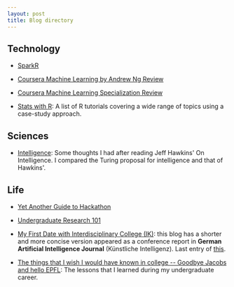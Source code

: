 ```yaml
---
layout: post
title: Blog directory
---
```


## Technology

* [SparkR](/blog/sparkR)

* [Coursera Machine Learning by Andrew Ng Review](/blog/mlReview)

* [Coursera Machine Learning Specialization Review](/blog/mlSpecOne)

* [Stats with R](/r/r_home): A list of R tutorials covering a wide range of topics using a case-study approach.

## Sciences
* [Intelligence](/research/intelligence.pdf): Some thoughts I had after reading Jeff Hawkins' On Intelligence. I compared the Turing proposal for intelligence and that of Hawkins'.

## Life 
* [Yet Another Guide to Hackathon](/blog/how_to_hackathon)

* [Undergraduate Research 101](/blog/undergraduate_research)

* [My First Date with Interdisciplinary College (IK)](/blog/2017/ik): this blog has a shorter and more concise version appeared as a conference report in **German Artificial Intelligence Journal** (Künstliche Intelligenz). Last entry of [this](/extra/ik.pdf).

* [The things that I wish I would have known in college -- Goodbye Jacobs and hello EPFL](/blog/2017/jacobs): The lessons that I learned during my undergraduate career.
